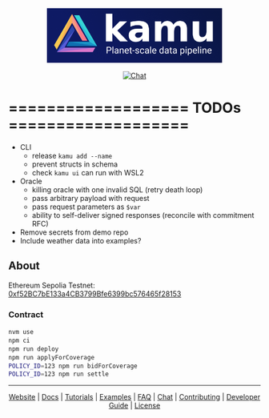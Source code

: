 <div align="center">

<img alt="Open Data Fabric Network" src="docs/readme_files/kamu_logo.png" width=350/>

<p>

[![Chat](https://shields.io/discord/898726370199359498?style=for-the-badge&logo=discord&label=Discord)](https://discord.gg/nU6TXRQNXC)

</p>
</div>



# =================== TODOs ===================

- CLI
  - release `kamu add --name`
  - prevent structs in schema
  - check `kamu ui` can run with WSL2
- Oracle
  - killing oracle with one invalid SQL (retry death loop)
  - pass arbitrary payload with request
  - pass request parameters as `$var`
  - ability to self-deliver signed responses (reconcile with commitment RFC)
- Remove secrets from demo repo
- Include weather data into examples?


## About

Ethereum Sepolia Testnet: [0xf52BC7bE133a4CB3799Bfe6399bc576465f28153](https://sepolia.etherscan.io/address/0xf52BC7bE133a4CB3799Bfe6399bc576465f28153)

### Contract

```sh
nvm use
npm ci
npm run deploy
npm run applyForCoverage
POLICY_ID=123 npm run bidForCoverage
POLICY_ID=123 npm run settle
```

---

<div align="center">
  
[Website] | [Docs] | [Tutorials] | [Examples] | [FAQ] | [Chat] | [Contributing] | [Developer Guide] | [License]

</div>

[Tutorials]: https://docs.kamu.dev/cli/learn/learning-materials/
[Examples]: https://docs.kamu.dev/cli/learn/examples/
[Docs]: https://docs.kamu.dev/cli/
[Documentation]: https://docs.kamu.dev/cli/
[Demo]: https://docs.kamu.dev/cli/get-started/self-serve-demo/
[FAQ]: https://docs.kamu.dev/cli/get-started/faq/
[Chat]: https://discord.gg/nU6TXRQNXC
[Contributing]: https://docs.kamu.dev/contrib/
[Developer Guide]: ./DEVELOPER.md
[License]: https://docs.kamu.dev/contrib/license/
[Website]: https://kamu.dev
